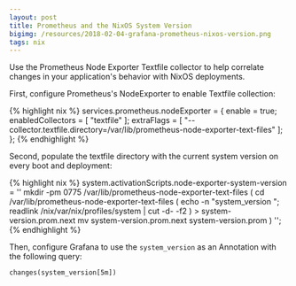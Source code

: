 ```yaml
---
layout: post
title: Prometheus and the NixOS System Version
bigimg: /resources/2018-02-04-grafana-prometheus-nixos-version.png
tags: nix
---
```


Use the Prometheus Node Exporter Textfile collector to help
correlate changes in your application's behavior with NixOS
deployments.

First, configure Prometheus's NodeExporter to enable Textfile
collection:

{% highlight nix %}
services.prometheus.nodeExporter = {
  enable = true;
  enabledCollectors = [
    "textfile"
  ];
  extraFlags = [
    "--collector.textfile.directory=/var/lib/prometheus-node-exporter-text-files"
  ];
};
{% endhighlight %}

Second, populate the textfile directory with the current system
version on every boot and deployment:

{% highlight nix %}
system.activationScripts.node-exporter-system-version = ''
  mkdir -pm 0775 /var/lib/prometheus-node-exporter-text-files
  (
    cd /var/lib/prometheus-node-exporter-text-files
    (
      echo -n "system_version ";
      readlink /nix/var/nix/profiles/system | cut -d- -f2
    ) > system-version.prom.next
    mv system-version.prom.next system-version.prom
  )
'';
{% endhighlight %}

Then, configure Grafana to use the `system_version` as an Annotation
with the following query:

    changes(system_version[5m])
